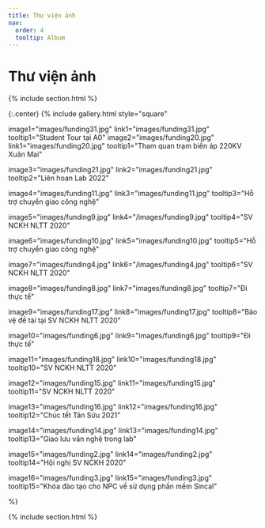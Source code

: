 ```yaml
---
title: Thư viện ảnh
nav:
  order: 4
  tooltip: Album
---
```


# <i class="fas fa-feather-alt"></i>Thư viện ảnh

{% include section.html %}

{:.center}
{% include gallery.html style="square"

image1="images/funding31.jpg" link1="images/funding31.jpg" tooltip1="Student Tour tại A0"
image2="images/funding20.jpg" link1="images/funding20.jpg" tooltip1="Tham quan trạm biến áp 220KV Xuân Mai"

image3="images/funding21.jpg" link2="images/funding21.jpg" tooltip2="Liên hoan Lab 2022"

image4="images/funding11.jpg" link3="images/funding11.jpg" tooltip3="Hỗ trợ chuyển giao công nghệ"

image5="images/funding9.jpg" link4="/images/funding9.jpg" tooltip4="SV NCKH NLTT 2020"

image6="images/funding10.jpg" link5="images/funding10.jpg" tooltip5="Hỗ trợ chuyển giao công nghệ"

image7="images/funding4.jpg" link6="/images/funding4.jpg" tooltip6="SV NCKH NLTT 2020"

image8="images/funding8.jpg" link7="images/funding8.jpg" tooltip7="Đi thực tế"

image9="images/funding17.jpg" link8="images/funding17.jpg" tooltip8="Bảo vệ đề tài tại SV NCKH NLTT 2020"

image10="images/funding6.jpg" link9="images/funding6.jpg" tooltip9="Đi thực tế"

image11="images/funding18.jpg" link10="images/funding18.jpg" tooltip10="SV NCKH NLTT 2020"

image12="images/funding15.jpg" link11="images/funding15.jpg" tooltip11="SV NCKH NLTT 2020"

image13="images/funding16.jpg" link12="images/funding16.jpg" tooltip12="Chúc tết Tân Sửu 2021"

image14="images/funding14.jpg" link13="images/funding14.jpg" tooltip13="Giao lưu văn nghệ trong lab"

image15="images/funding2.jpg" link14="images/funding2.jpg" tooltip14="Hội nghị SV NCKH 2020"

image16="images/funding3.jpg" link15="images/funding3.jpg" tooltip15="Khóa đào tạo cho NPC về sử dụng phần mềm Sincal"

 %}

{% include section.html %}
